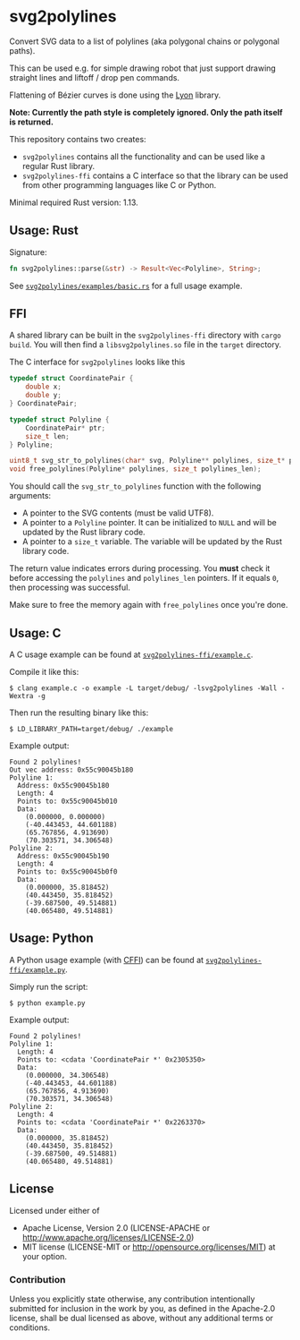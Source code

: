 # svg2polylines

Convert SVG data to a list of polylines (aka polygonal chains or polygonal
paths).

This can be used e.g. for simple drawing robot that just support drawing
straight lines and liftoff / drop pen commands.

Flattening of Bézier curves is done using the
[Lyon](https://github.com/nical/lyon) library.

**Note: Currently the path style is completely ignored. Only the path itself is
returned.**

This repository contains two creates:

- `svg2polylines` contains all the functionality and can be used like a regular
  Rust library.
- `svg2polylines-ffi` contains a C interface so that the library can be used
  from other programming languages like C or Python.

Minimal required Rust version: 1.13.


## Usage: Rust

Signature:

```rust
fn svg2polylines::parse(&str) -> Result<Vec<Polyline>, String>;
```

See [`svg2polylines/examples/basic.rs`][example-src] for a full usage example.


## FFI

A shared library can be built in the `svg2polylines-ffi` directory with `cargo
build`. You will then find a `libsvg2polylines.so` file in the `target`
directory.

The C interface for `svg2polylines` looks like this

```c
typedef struct CoordinatePair {
    double x;
    double y;
} CoordinatePair;

typedef struct Polyline {
    CoordinatePair* ptr;
    size_t len;
} Polyline;

uint8_t svg_str_to_polylines(char* svg, Polyline** polylines, size_t* polylines_len);
void free_polylines(Polyline* polylines, size_t polylines_len);
```

You should call the `svg_str_to_polylines` function with the following arguments:

- A pointer to the SVG contents (must be valid UTF8).
- A pointer to a `Polyline` pointer. It can be initialized to `NULL` and will be
  updated by the Rust library code.
- A pointer to a `size_t` variable. The variable will be updated by the Rust
  library code.

The return value indicates errors during processing. You **must** check it
before accessing the `polylines` and `polylines_len` pointers. If it equals
`0`, then processing was successful.

Make sure to free the memory again with `free_polylines` once you're done.


## Usage: C

A C usage example can be found at [`svg2polylines-ffi/example.c`][example-c].

Compile it like this:

    $ clang example.c -o example -L target/debug/ -lsvg2polylines -Wall -Wextra -g

Then run the resulting binary like this:

    $ LD_LIBRARY_PATH=target/debug/ ./example

Example output:

    Found 2 polylines!
    Out vec address: 0x55c90045b180
    Polyline 1:
      Address: 0x55c90045b180
      Length: 4
      Points to: 0x55c90045b010
      Data:
        (0.000000, 0.000000)
        (-40.443453, 44.601188)
        (65.767856, 4.913690)
        (70.303571, 34.306548)
    Polyline 2:
      Address: 0x55c90045b190
      Length: 4
      Points to: 0x55c90045b0f0
      Data:
        (0.000000, 35.818452)
        (40.443450, 35.818452)
        (-39.687500, 49.514881)
        (40.065480, 49.514881)


## Usage: Python

A Python usage example (with [CFFI](https://cffi.readthedocs.io/)) can be found
at [`svg2polylines-ffi/example.py`][example-python].

Simply run the script:

    $ python example.py

Example output:

    Found 2 polylines!
    Polyline 1:
      Length: 4
      Points to: <cdata 'CoordinatePair *' 0x2305350>
      Data:
        (0.000000, 34.306548)
        (-40.443453, 44.601188)
        (65.767856, 4.913690)
        (70.303571, 34.306548)
    Polyline 2:
      Length: 4
      Points to: <cdata 'CoordinatePair *' 0x2263370>
      Data:
        (0.000000, 35.818452)
        (40.443450, 35.818452)
        (-39.687500, 49.514881)
        (40.065480, 49.514881)


## License

Licensed under either of

 * Apache License, Version 2.0 (LICENSE-APACHE or
   http://www.apache.org/licenses/LICENSE-2.0)
 * MIT license (LICENSE-MIT or
   http://opensource.org/licenses/MIT) at your option.


### Contribution

Unless you explicitly state otherwise, any contribution intentionally submitted
for inclusion in the work by you, as defined in the Apache-2.0 license, shall
be dual licensed as above, without any additional terms or conditions.


[example-src]: https://github.com/dbrgn/svg2polylines/blob/master/svg2polylines/examples/basic.rs
[example-c]: https://github.com/dbrgn/svg2polylines/blob/master/svg2polylines-ffi/example.c
[example-python]: https://github.com/dbrgn/svg2polylines/blob/master/svg2polylines-ffi/example.py
